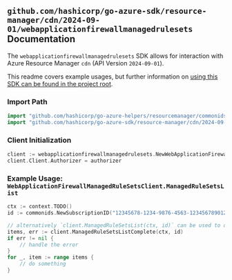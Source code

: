 
## `github.com/hashicorp/go-azure-sdk/resource-manager/cdn/2024-09-01/webapplicationfirewallmanagedrulesets` Documentation

The `webapplicationfirewallmanagedrulesets` SDK allows for interaction with Azure Resource Manager `cdn` (API Version `2024-09-01`).

This readme covers example usages, but further information on [using this SDK can be found in the project root](https://github.com/hashicorp/go-azure-sdk/tree/main/docs).

### Import Path

```go
import "github.com/hashicorp/go-azure-helpers/resourcemanager/commonids"
import "github.com/hashicorp/go-azure-sdk/resource-manager/cdn/2024-09-01/webapplicationfirewallmanagedrulesets"
```


### Client Initialization

```go
client := webapplicationfirewallmanagedrulesets.NewWebApplicationFirewallManagedRuleSetsClientWithBaseURI("https://management.azure.com")
client.Client.Authorizer = authorizer
```


### Example Usage: `WebApplicationFirewallManagedRuleSetsClient.ManagedRuleSetsList`

```go
ctx := context.TODO()
id := commonids.NewSubscriptionID("12345678-1234-9876-4563-123456789012")

// alternatively `client.ManagedRuleSetsList(ctx, id)` can be used to do batched pagination
items, err := client.ManagedRuleSetsListComplete(ctx, id)
if err != nil {
	// handle the error
}
for _, item := range items {
	// do something
}
```
